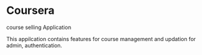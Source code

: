# Coursera
course selling Application

This appilcation contains features for course management and updation for admin,
authentication.
